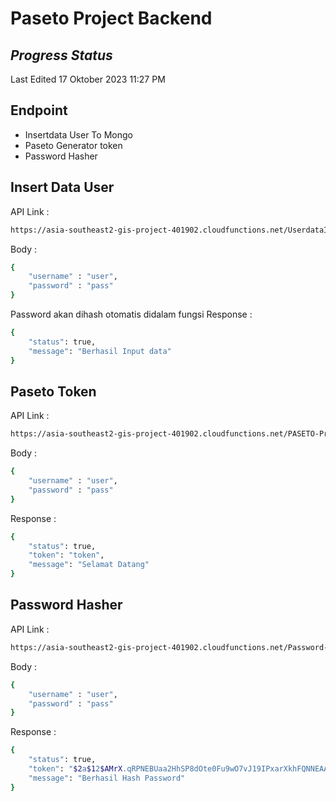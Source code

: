# Paseto Project Backend
## _Progress Status_
Last Edited 17 Oktober 2023 11:27 PM

## Endpoint

- Insertdata User To Mongo
- Paseto Generator token
- Password Hasher

## Insert Data User

API Link : 

```sh
https://asia-southeast2-gis-project-401902.cloudfunctions.net/UserdataInsert
```
Body :

```sh
{
    "username" : "user",
    "password" : "pass"
}
```

Password akan dihash otomatis didalam fungsi
Response :
```sh
{
    "status": true,
    "message": "Berhasil Input data"
}
```

## Paseto Token

API Link : 

```sh
https://asia-southeast2-gis-project-401902.cloudfunctions.net/PASETO-Project
```
Body :

```sh
{
    "username" : "user",
    "password" : "pass"
}
```
Response : 
```sh
{
    "status": true,
    "token": "token",
    "message": "Selamat Datang"
}
```

## Password Hasher

API Link : 

```sh
https://asia-southeast2-gis-project-401902.cloudfunctions.net/Password-Hasher
```
Body :

```sh
{
    "username" : "user",
    "password" : "pass"
}
```
Response : 
```sh
{
    "status": true,
    "token": "$2a$12$AMrX.qRPNEBUaa2HhSP8dOte0Fu9wO7vJ19IPxarXkhFQNNEAA3HW",
    "message": "Berhasil Hash Password"
}
```